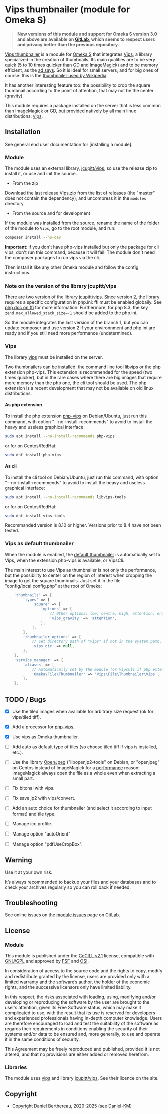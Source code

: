 Vips thumbnailer (module for Omeka S)
=====================================

> __New versions of this module and support for Omeka S version 3.0 and above
> are available on [GitLab], which seems to respect users and privacy better
> than the previous repository.__


[Vips thumbnailer] is a module for [Omeka S] that integrates [Vips], a library
specialized in the creation of thumbnails. Its main qualities are to be very
quick (5 to 10 times quicker than [GD] and [ImageMagick]) and to be memory
efficient, as the [ad says]. So it is ideal for small servers, and for big ones
of course: this is the [thumbnailer used by Wikipedia].

It has another interesting feature too: the possibility to crop the square
thumbnail according to the point of attention, that may not be the center
(gravity).

This module requires a package installed on the server that is less common than
ImageMagick or GD, but provided natively by all main linux distributions: [vips].


Installation
------------

See general end user documentation for [installing a module].

### Module

The module uses an external library, [jcupitt/vips], so use the release zip
to install it, or use and init the source.

* From the zip

Download the last release [Vips.zip] from the list of releases (the "master"
does not contain the dependency), and uncompress it in the `modules` directory.

* From the source and for development

If the module was installed from the source, rename the name of the folder of
the module to `Vips`, go to the root module, and run:

```sh
composer install --no-dev
```

**Important**: if you don't have php-vips installed but only the package for
cli vips, don't run this command, because it will fail. The module don't need
the composer packages to run vips via the cli.

Then install it like any other Omeka module and follow the config instructions.

### Note on the version of the library jcupitt/vips

There are two version of the library [jcupitt/vips]. Since version 2, the
library requires a specific configuration in php.ini: ffi must be enabled
globally. See [php doc on ffi] for more  information. Furthermore, for php 8.3,
the key `zend.max_allowed_stack_size=-1` should be added to the php.ini.

So the module integrates the last version of the branch 1, but you can update
composer and use version 2 if your environnment and php.ini are ready and if you
still need more performance (undetermined).

### Vips

The library [vips] must be installed on the server.

Two thumbnailers can be installed: the command line tool libvips or the php
extension php-vips. This extension is recommended for the speed (two times
quicker), but in the rare cases where there are big images that require more
memory than the php one, the cli tool should be used. The php extension is a
recent development that may not be available on old linux distributions.

#### As php extension

To install the php extension [php-vips] on Debian/Ubuntu, just run this command,
with option "--no-install-recommends" to avoid to install the heavy and useless
graphical interface:

```sh
sudo apt install --no-install-recommends php-vips
```

or for on Centos/RedHat:

```sh
sudo dnf install php-vips
```

#### As cli

To install the cli tool on Debian/Ubuntu, just run this command, with option
"--no-install-recommends" to avoid to install the heavy and useless graphical
interface:

```sh
sudo apt install --no-install-recommends libvips-tools
```

or for on Centos/RedHat:

```sh
sudo dnf install vips-tools
```

Recommanded version is 8.10 or higher. Versions prior to 8.4 have not been
tested.


### Vips as default thumbnailer

When the module is enabled, the [default thumbnailer] is automatically set to
Vips, when the extension php-vips is available, or VipsCli.

The main interest to use Vips as thumbnailer is not only the performance, but
the possibility to center on the region of interest when cropping the image to
get the square thumbnails. Just set it in the file "config/local.config.php" at
the root of Omeka:

```php
    'thumbnails' => [
        'types' => [
            'square' => [
                'options' => [
                    // Other options: low, centre, high, attention, entropy, depending on version of vips.
                    'vips_gravity' => 'attention',
                ],
            ],
        ],
        'thumbnailer_options' => [
            // Set directory path of "vips" if not in the system path.
            'vips_dir' => null,
        ],
    ],
    'service_manager' => [
        'aliases' => [
            // Automatically set by the module (or VipsCli if php extension php-vips is unavailable).
            'Omeka\File\Thumbnailer' => 'Vips\File\Thumbnailer\Vips',
        ],
    ],
```


TODO / Bugs
-----------

- [x] Use the tiled images when available for arbitrary size request (ok for vips/tiled tiff).
- [x] Add a processor for [php-vips].
- [x] Use vips as Omeka thumbnailer.
- [ ] Add auto as default type of tiles (so choose tiled tiff if vips is installed, etc.).
- [ ] Use the library [OpenJpeg] ("libopenjp2-tools" on Debian, or "openjpeg" on Centos instead of ImageMagick for a [performance] reason: ImageMagick always open the file as a whole even when extracting a small part.
- [ ] Fix bitonal with vips.
- [ ] Fix save jp2 with vips/convert.
- [ ] Add an auto choice for thumbnailer (and select it according to input format) and tile type.
- [ ] Manage icc profile.
- [ ] Manage option "autoOrient"
- [ ] Manage option "pdfUseCropBox".


Warning
-------

Use it at your own risk.

It’s always recommended to backup your files and your databases and to check
your archives regularly so you can roll back if needed.


Troubleshooting
---------------

See online issues on the [module issues] page on GitLab.


License
-------

### Module

This module is published under the [CeCILL v2.1] license, compatible with
[GNU/GPL] and approved by [FSF] and [OSI].

In consideration of access to the source code and the rights to copy, modify and
redistribute granted by the license, users are provided only with a limited
warranty and the software’s author, the holder of the economic rights, and the
successive licensors only have limited liability.

In this respect, the risks associated with loading, using, modifying and/or
developing or reproducing the software by the user are brought to the user’s
attention, given its Free Software status, which may make it complicated to use,
with the result that its use is reserved for developers and experienced
professionals having in-depth computer knowledge. Users are therefore encouraged
to load and test the suitability of the software as regards their requirements
in conditions enabling the security of their systems and/or data to be ensured
and, more generally, to use and operate it in the same conditions of security.

This Agreement may be freely reproduced and published, provided it is not
altered, and that no provisions are either added or removed herefrom.

### Libraries

The module uses [vips] and library [jcupitt/vips]. See their licence on the site.


Copyright
---------

* Copyright Daniel Berthereau, 2020-2025 (see [Daniel-KM])


[Vips thumbnailer]: https://gitlab.com/Daniel-KM/Omeka-S-module-Vips
[Omeka S]: https://omeka.org/s
[ad says]: https://github.com/libvips/libvips/wiki/Speed-and-memory-use
[vips]: https://libvips.github.io/libvips
[GD]: https://secure.php.net/manual/en/book.image.php
[ImageMagick]: https://www.imagemagick.org
[thumbnailer used by Wikipedia]: https://www.mediawiki.org/wiki/Extension:VipsScaler
[jcupitt/vips]: https://packagist.org/packages/jcupitt/vips
[php doc on ffi]: https://www.php.net/manual/en/ffi.configuration.php
[php-vips]: https://github.com/libvips/php-vips
[Vips.zip]: https://gitlab.com/Daniel-KM/Omeka-S-module-Vips/-/releases
[default thumbnailer]: https://omeka.org/s/docs/user-manual/configuration/#thumbnails
[OpenJpeg]: https://github.com/uclouvain/openjpeg
[performance]: https://cantaloupe-project.github.io/manual/4.0/images.html
[libvips]: https://libvips.github.io/libvips
[module issues]: https://gitlab.com/Daniel-KM/Omeka-S-module-Vips/-/issues
[CeCILL v2.1]: https://www.cecill.info/licences/Licence_CeCILL_V2.1-en.html
[GNU/GPL]: https://www.gnu.org/licenses/gpl-3.0.html
[FSF]: https://www.fsf.org
[OSI]: http://opensource.org
[from Gimp]: https://pippin.gimp.org/sRGBz
[Universal Viewer plugin for Omeka Classic]: https://gitlab.com/Daniel-KM/Omeka-plugin-UniversalViewer
[GitLab]: https://gitlab.com/Daniel-KM
[Daniel-KM]: https://gitlab.com/Daniel-KM "Daniel Berthereau"

